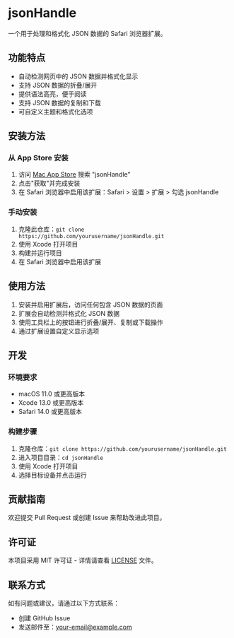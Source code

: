 # jsonHandle

一个用于处理和格式化 JSON 数据的 Safari 浏览器扩展。

## 功能特点

- 自动检测网页中的 JSON 数据并格式化显示
- 支持 JSON 数据的折叠/展开
- 提供语法高亮，便于阅读
- 支持 JSON 数据的复制和下载
- 可自定义主题和格式化选项

## 安装方法

### 从 App Store 安装

1. 访问 [Mac App Store](https://apps.apple.com/) 搜索 "jsonHandle"
2. 点击"获取"并完成安装
3. 在 Safari 浏览器中启用该扩展：Safari > 设置 > 扩展 > 勾选 jsonHandle

### 手动安装

1. 克隆此仓库：`git clone https://github.com/yourusername/jsonHandle.git`
2. 使用 Xcode 打开项目
3. 构建并运行项目
4. 在 Safari 浏览器中启用该扩展

## 使用方法

1. 安装并启用扩展后，访问任何包含 JSON 数据的页面
2. 扩展会自动检测并格式化 JSON 数据
3. 使用工具栏上的按钮进行折叠/展开、复制或下载操作
4. 通过扩展设置自定义显示选项

## 开发

### 环境要求

- macOS 11.0 或更高版本
- Xcode 13.0 或更高版本
- Safari 14.0 或更高版本

### 构建步骤

1. 克隆仓库：`git clone https://github.com/yourusername/jsonHandle.git`
2. 进入项目目录：`cd jsonHandle`
3. 使用 Xcode 打开项目
4. 选择目标设备并点击运行

## 贡献指南

欢迎提交 Pull Request 或创建 Issue 来帮助改进此项目。

## 许可证

本项目采用 MIT 许可证 - 详情请查看 [LICENSE](LICENSE) 文件。

## 联系方式

如有问题或建议，请通过以下方式联系：

- 创建 GitHub Issue
- 发送邮件至：[your-email@example.com](mailto:your-email@example.com)
